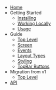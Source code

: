 - [Home](/)
- Getting Started
  - [Installing](/docs/Installing)
  - [Working Locally](/docs/WorkingLocally)
  - [Usage](/docs/Usage)
- Guide
  - [Top Level](/docs/top-level-api)
  - [Screen](/docs/screen-api)
  - [Events](/docs/events)
  - [Layout Types](/docs/layout-types)
  - [Styling](/docs/styling)
  - [TopBar Buttons](/docs/topBar-buttons) 
- Migration from v1
  - [Top Level](/docs/top-level-api-migration)
- [API](/api/README)